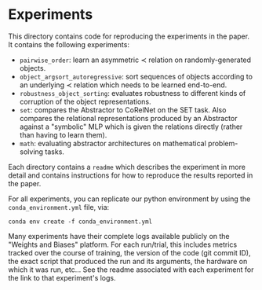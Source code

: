 # Experiments

This directory contains code for reproducing the experiments in the paper. It contains the following experiments:

- `pairwise_order`: learn an asymmetric $\prec$ relation on randomly-generated objects.
- `object_argsort_autoregressive`: sort sequences of objects according to an underlying $\prec$ relation which needs to be learned end-to-end.
- `robustness_object_sorting`: evaluates robustness to different kinds of corruption of the object representations.
- `set`: compares the Abstractor to CoRelNet on the SET task. Also compares the relational representations produced by an Abstractor against a "symbolic" MLP which is given the relations directly (rather than having to learn them).
- `math`: evaluating abstractor architectures on mathematical problem-solving tasks.

Each directory contains a `readme` which describes the experiment in more detail and contains instructions for how to reproduce the results reported in the paper.

For all experiments, you can replicate our python environment by using the `conda_environment.yml` file, via:
```
conda env create -f conda_environment.yml
```

Many experiments have their complete logs available publicly on the "Weights and Biases" platform. For each run/trial, this includes metrics tracked over the course of training, the version of the code (git commit ID), the exact script that produced the run and its arguments, the hardware on which it was run, etc... See the readme associated with each experiment for the link to that experiment's logs.
